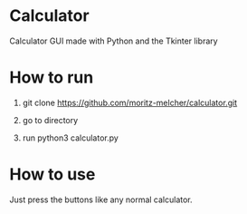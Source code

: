 # Calculator
Calculator GUI made with Python and the Tkinter library

# How to run

1. git clone https://github.com/moritz-melcher/calculator.git

2. go to directory

3. run python3 calculator.py

# How to use

Just press the buttons like any normal calculator.

